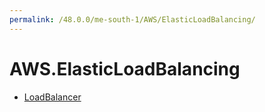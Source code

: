 ```yaml
---
permalink: /48.0.0/me-south-1/AWS/ElasticLoadBalancing/
---
```


# AWS.ElasticLoadBalancing



* [LoadBalancer](LoadBalancer.md)